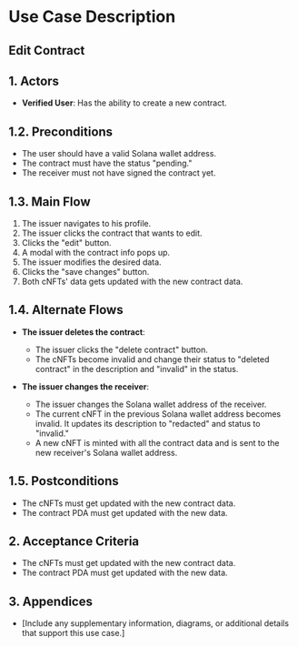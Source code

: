# Use Case Description

## Edit Contract

## 1. Actors

- **Verified User**: Has the ability to create a new contract.

## 1.2. Preconditions

- The user should have a valid Solana wallet address.
- The contract must have the status "pending."
- The receiver must not have signed the contract yet.

## 1.3. Main Flow

1. The issuer navigates to his profile.
2. The issuer clicks the contract that wants to edit.
3. Clicks the "edit" button.
4. A modal with the contract info pops up.
5. The issuer modifies the desired data.
6. Clicks the "save changes" button.
7. Both cNFTs' data gets updated with the new contract data.

## 1.4. Alternate Flows

- **The issuer deletes the contract**:

  - The issuer clicks the "delete contract" button.
  - The cNFTs become invalid and change their status to "deleted contract" in the description and "invalid" in the status.

- **The issuer changes the receiver**:
  - The issuer changes the Solana wallet address of the receiver.
  - The current cNFT in the previous Solana wallet address becomes invalid. It updates its description to "redacted" and status to "invalid."
  - A new cNFT is minted with all the contract data and is sent to the new receiver's Solana wallet address.

## 1.5. Postconditions

- The cNFTs must get updated with the new contract data.
- The contract PDA must get updated with the new data.

## 2. Acceptance Criteria

- The cNFTs must get updated with the new contract data.
- The contract PDA must get updated with the new data.

## 3. Appendices

- [Include any supplementary information, diagrams, or additional details that support this use case.]
